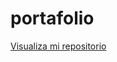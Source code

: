 # portafolio


<a href="https://github.com/Mariannapodbrscek/7daysofcode_day_3/blob/main/app.js">Visualiza mi repositorio</a>

